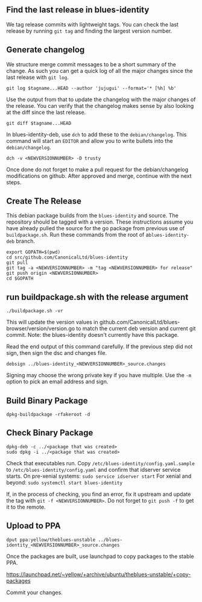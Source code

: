 ## Find the last release in blues-identity

We tag release commits with lightweight tags. You can check the last release by
running `git tag` and finding the largest version number.

## Generate changelog

We structure merge commit messages to be a short summary of the change. As such
you can get a quick log of all the major changes since the last release with
`git log`.

    git log $tagname...HEAD --author 'jujugui' --format='* [%h] %b'

Use the output from that to update the changelog with the major changes of the
release. You can verify that the changelog makes sense by also looking at the
diff since the last release.

    git diff $tagname...HEAD

In blues-identity-deb, use `dch` to add these to the `debian/changelog`. This
command will start an `EDITOR` and allow you to write bullets into the
`debian/changelog`.

    dch -v <NEWVERSIONNUMBER> -D trusty

Once done do not forget to make a pull request for the debian/changelog
modifications on github.  After approved and merge, continue with the next steps.

## Create The Release

This debian package builds from the `blues-identity` and source. The repository
should be tagged with a version. These instructions assume you have already
pulled the source for the go package from previous use of `buildpackage.sh`.
Run these commands from the root of a`blues-identity-deb` branch.

    export GOPATH=$(pwd)
    cd src/github.com/CanonicalLtd/blues-identity
    git pull
    git tag -a <NEWVERSIONNUMBER> -m "tag <NEWVERSIONNUMBER> for release"
    git push origin <NEWVERSIONNUMBER>
    cd $GOPATH

## run buildpackage.sh with the release argument

    ./buildpackage.sh -vr

This will update the version values in
github.com/CanonicalLtd/blues-browser/version/version.go to match the current
deb version and current git commit. Note: the blues-identity doesn't currently have
this package.

Read the end output of this command carefully. If the previous step did not
sign, then sign the dsc and changes file.

    debsign ../blues-identity_<NEWVERSIONNUMBER>_source.changes

Signing may choose the wrong private key if you have multiple. Use the `-m`
option to pick an email address and sign.

## Build Binary Package

    dpkg-buildpackage -rfakeroot -d

## Check Binary Package

    dpkg-deb -c ../<package that was created>
    sudo dpkg -i ../<package that was created>

Check that executables run. Copy `/etc/blues-identity/config.yaml.sample` to
`/etc/blues-identity/config.yaml` and confirm that idserver service starts.
On pre-xenial systems: `sudo service idserver start`
For xenial and beyond: `sudo systemctl start blues-identity`

If, in the process of checking, you find an error, fix it upstream and update
the tag with `git -f <NEWVERSIONNUMBER>`. Do not forget to `git push -f` to get
it to the remote.


## Upload to PPA

    dput ppa:yellow/theblues-unstable ../blues-identity_<NEWVERSIONNUMBER>_source.changes

Once the packages are built, use launchpad to copy packages to the stable PPA.

https://launchpad.net/~yellow/+archive/ubuntu/theblues-unstable/+copy-packages

Commit your changes.
